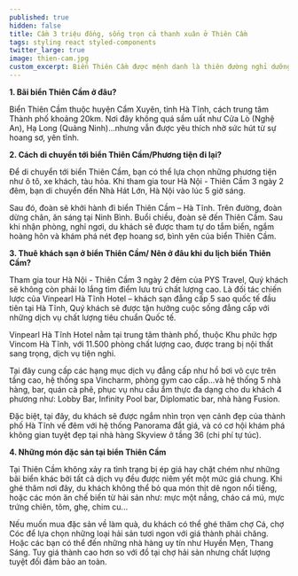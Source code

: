 ```yaml
---
published: true
hidden: false
title: Cầm 3 triệu đồng, sống trọn cả thanh xuân ở Thiên Cầm
tags: styling react styled-components
twitter_large: true
image: thien-cam.jpg
custom_excerpt: Biển Thiên Cầm được mệnh danh là thiên đường nghỉ dưỡng tại Hà Tĩnh bởi nét hoang sơ, yên tĩnh và trong lành. Nơi đây được coi là điểm đến yêu thích của rất nhiều du khách. 
---
```


**1. Bãi biển Thiên Cầm ở đâu?**

Biển Thiên Cầm thuộc huyện Cẩm Xuyên, tỉnh Hà Tĩnh, cách trung tâm Thành phố khoảng 20km. Nơi đây không quá sầm uất như Cửa Lò (Nghệ An), Hạ Long (Quảng Ninh)…nhưng vẫn được yêu thích nhờ sức hút từ sự hoang sơ, yên tĩnh.

**2. Cách di chuyển tới biển Thiên Cầm/Phương tiện đi lại?**

Để di chuyển tới biển Thiên Cầm, bạn có thể lựa chọn những phương tiện như ô tô, xe khách, tàu hỏa. Khi tham gia tour Hà Nội - Thiên Cầm 3 ngày 2 đêm, bạn di chuyển đến Nhà Hát Lớn, Hà Nội vào lúc 5 giờ sáng.

Sau đó, đoàn sẽ khởi hành đi biển Thiên Cầm – Hà Tĩnh. Trên đường, đoàn dừng chân, ăn sáng tại Ninh Bình. Buổi chiều, đoàn sẽ đến Thiên Cầm. Sau khi nhận phòng, nghỉ ngơi, du khách sẽ được tham tự do tắm biển, ngắm hoàng hôn và khám phá nét đẹp hoang sơ, bình yên của biển Thiên Cầm.

**3. Thuê khách sạn ở biển Thiên Cầm/ Nên ở đâu khi du lịch biển Thiên Cầm?**

Tham gia tour Hà Nội - Thiên Cầm 3 ngày 2 đêm của PYS Travel, Quý khách sẽ không còn phải lo lắng tìm điểm lưu trú chất lượng cao. Là đối tác chiến lược của Vinpearl Hà Tĩnh Hotel – khách sạn đẳng cấp 5 sao quốc tế đầu tiên tại Hà Tĩnh, Quý khách sẽ được tận hưởng cuộc sống đẳng cấp với những dịch vụ chất lượng tiêu chuẩn Quốc tế.

Vinpearl Hà Tĩnh Hotel nằm tại trung tâm thành phố, thuộc Khu phức hợp Vincom Hà Tĩnh, với 11.500 phòng chất lượng cao, được trang bị nội thất sang trọng, dịch vụ tiện nghi.

Tại đây cung cấp các hạng mục dịch vụ đẳng cấp như hồ bơi vô cực trên tầng cao, hệ thống spa Vincharm, phòng gym cao cấp…và hệ thống 5 nhà hàng, bar, quán cà phê, phục vụ nhu cầu ẩm thực đa dạng cho du khách 4 phương như: Lobby Bar, Infinity Pool bar, Diplomatic bar, nhà hàng Fusion.

Đặc biệt, tại đây, du khách sẽ được ngắm nhìn trọn vẹn cảnh đẹp của thành phố Hà Tĩnh về đêm với hệ thống Panorama đắt giá, và có cơ hội khám phá không gian tuyệt đẹp tại nhà hàng Skyview ở tầng 36 (chi phí tự túc).

**4. Những món đặc sản tại biển Thiên Cầm**

Tại Thiên Cầm không xảy ra tình trạng bị ép giá hay chặt chém như những bãi biển khác bởi tất cả dịch vụ đều được niêm yết một mức giá chung. Khi ghé thăm nơi đây, du khách không thể bỏ qua món thịt dê ngon nổi tiếng, hoặc các món ăn chế biến từ hải sản như: mực một nắng, cháo cá mú, mực trứng chiên, tôm, ghẹ, chim cu...

Nếu muốn mua đặc sản về làm quà, du khách có thể ghé thăm chợ Cá, chợ Cóc để lựa chọn những loại hải sản tươi ngon với giá thành phải chăng. Hoặc các bạn có thể đến những nhà hàng uy tín như Huyền Mẹn, Thang Sáng. Tuy giá thành cao hơn so với đồ tại chợ hải sản nhưng chất lượng tuyệt đối đảm bảo an toàn.